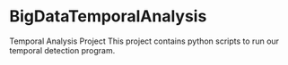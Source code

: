 # BigDataTemporalAnalysis
Temporal Analysis Project
This project contains python scripts to run our temporal detection program.
